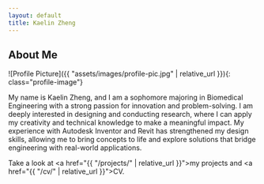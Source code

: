 ```yaml
---
layout: default
title: Kaelin Zheng
---
```


## About Me


![Profile Picture]({{ "assets/images/profile-pic.jpg" | relative_url }}){: class="profile-image"}

 
My name is Kaelin Zheng, and I am a sophomore majoring in Biomedical Engineering with a strong passion for innovation and problem-solving. I am deeply interested in designing and conducting research, where I can apply my creativity and technical knowledge to make a meaningful impact. My experience with Autodesk Inventor and Revit has strengthened my design skills, allowing me to bring concepts to life and explore solutions that bridge engineering with real-world applications.

Take a look at <a href="{{ "/projects/" | relative_url }}">my projects</a> and <a href="{{ "/cv/" | relative_url }}">CV</a>.
